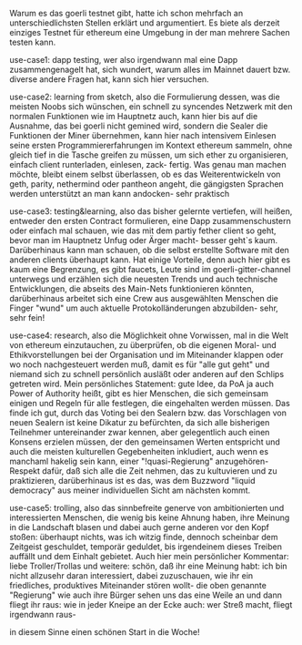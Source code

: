 Warum es das goerli testnet gibt, hatte ich schon mehrfach an unterschiedlichsten Stellen erklärt und
argumentiert.
Es biete als derzeit einziges Testnet für ethereum eine Umgebung in der man mehrere Sachen testen kann.

use-case1: dapp testing, wer also irgendwann mal eine Dapp zusammengenagelt hat,
sich wundert, warum alles im Mainnet dauert bzw. diverse andere Fragen hat, kann sich hier versuchen.

use-case2: learning from sketch, also die Formulierung dessen, was die meisten Noobs sich wünschen,
ein schnell zu syncendes Netzwerk mit den normalen Funktionen wie im Hauptnetz auch, kann hier bis auf
die Ausnahme, das bei goerli nicht gemined wird, sondern die Sealer die Funktionen der Miner übernehmen,
kann hier nach intensivem Einlesen seine ersten Programmiererfahrungen im Kontext ethereum sammeln, 
ohne gleich tief in die Tasche greifen zu müssen, um sich ether zu organisieren,
einfach client runterladen, einlesen, zack- fertig.
Was genau man machen möchte, bleibt einem selbst überlassen, ob es das Weiterentwickeln von geth, parity,
nethermind oder pantheon angeht, die gängigsten Sprachen werden unterstützt an man kann andocken- sehr praktisch

use-case3: testing&learning, also das bisher gelernte vertiefen, will heißen, entweder den ersten Contract formulieren,
eine Dapp zusammenschustern oder einfach mal schauen, wie das mit dem partiy fether client so geht, bevor man im Hauptnetz 
Unfug oder Ärger macht- besser geht`s kaum. Darüberhinaus kann man schauen, ob die selbst erstellte Software mit den anderen
clients überhaupt kann. Hat einige Vorteile, denn auch hier gibt es kaum eine Begrenzung, es gibt faucets,
Leute sind im goerli-gitter-channel unterwegs und erzählen sich die neuesten Trends und auch technische Entwicklungen,
die abseits des Main-Nets funktionieren könnten, darüberhinaus arbeitet sich eine Crew aus ausgewählten Menschen die Finger
"wund" um auch aktuelle Protokolländerungen abzubilden- sehr, sehr fein!

use-case4: research, also die Möglichkeit ohne Vorwissen, mal in die Welt von ethereum einzutauchen, zu überprüfen,
ob die eigenen Moral- und Ethikvorstellungen bei der Organisation und im Miteinander klappen oder wo noch 
nachgesteuert werden muß, damit es für "alle gut geht" und niemand sich zu schnell persönlich ausläßt oder
anderen auf den Schlips getreten wird. Mein persönliches Statement: gute Idee, da PoA ja auch Power of Authority heißt,
gibt es hier Menschen, die sich gemeinsam einigen und Regeln für alle festlegen, die eingehalten werden müssen.
Das finde ich gut, durch das Voting bei den Sealern bzw. das Vorschlagen von neuen Sealern ist keine Dikatur zu befürchten, da
sich alle bisherigen Teilnehmer untereinander zwar kennen, aber gelegentlich auch einen Konsens erzielen müssen, der
den gemeinsamen Werten entspricht und auch die meisten kulturellen Gegebenheiten inkludiert, auch wenn es manchaml hakelig sein kann,
einer "!quasi-Regierung" anzugehören- Respekt dafür, daß sich alle die Zeit nehmen, das zu kultuvieren und zu praktizieren,
darüberhinaus ist es das, was dem Buzzword "liquid democracy" aus meiner individuellen Sicht am nächsten kommt.

use-case5: trolling, also das sinnbefreite generve von ambitionierten und interessierten Menschen, die 
wenig bis keine Ahnung haben, ihre Meinung in die Landschaft blasen und dabei auch gerne anderen vor den Kopf stoßen:
überhaupt nichts, was ich witzig finde, dennoch scheinbar dem Zeitgeist geschuldet, temporär geduldet, bis irgendeinem 
dieses Treiben auffällt und dem Einhalt gebietet.
Auch hier mein persönlicher Kommentar: liebe Troller/Trollas und weitere: schön, daß ihr eine Meinung habt: ich bin nicht allzusehr
daran interessiert, dabei zuzuschauen, wie ihr ein friedliches, produktives Miteinander stören wollt- 
die oben genannte "Regierung" wie auch ihre Bürger sehen uns das eine Weile an und dann fliegt ihr raus:
wie in jeder Kneipe an der Ecke auch: wer Streß macht, fliegt irgendwann raus-

in diesem Sinne einen schönen Start in die Woche!
